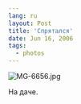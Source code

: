 ```yaml
---
lang: ru
layout: Post
title: 'Спрятался'
date: Jun 16, 2006
tags:
  - photos
---
```


![MG-6656.jpg](upload://MG-6656.jpg)

На даче.

